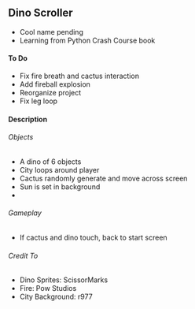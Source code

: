 ## Dino Scroller
- Cool name pending
- Learning from Python Crash Course book

#### To Do
- Fix fire breath and cactus interaction
- Add fireball explosion
- Reorganize project
- Fix leg loop

#### Description
###### Objects
- A dino of 6 objects
- City loops around player
- Cactus randomly generate and move across screen
- Sun is set in background
-
###### Gameplay
- If cactus and dino touch, back to start screen

###### Credit To
- Dino Sprites: ScissorMarks
- Fire: Pow Studios
- City Background: r977
